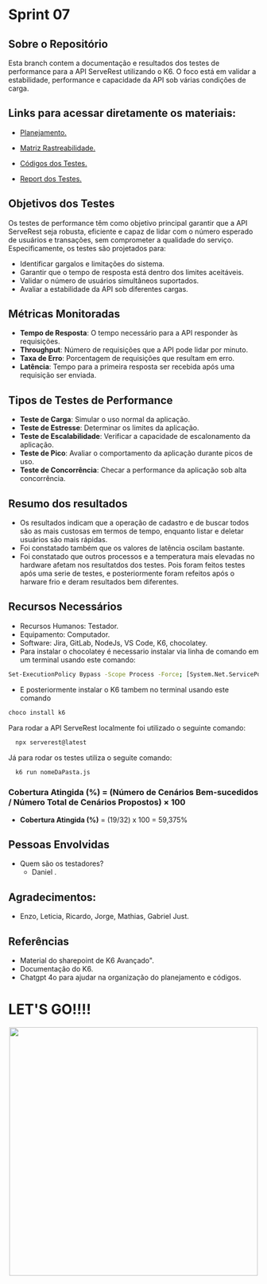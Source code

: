 # Sprint 07

## Sobre o Repositório

Esta branch contem a documentação e resultados dos testes de performance para a API ServeRest utilizando o K6. O foco está em validar a estabilidade, performance e capacidade da API sob várias condições de carga.

## Links para acessar diretamente os materiais:

- [Planejamento.](https://gitlab.com/compass8112219/Sprints/-/blob/pb_sprint7/Sprint07/planTest/Planejamento.md?ref_type=heads)
 
- [Matriz Rastreabilidade.](https://gitlab.com/compass8112219/Sprints/-/blob/pb_sprint7/Sprint07/planTest/MatrizRastreabilidadePerformance.md?ref_type=heads)


- [Códigos dos Testes.](https://gitlab.com/compass8112219/Sprints/-/tree/pb_sprint7/Sprint07/tests?ref_type=heads)

- [Report dos Testes.](https://gitlab.com/compass8112219/Sprints/-/tree/pb_sprint7/Sprint07/report?ref_type=heads)
 

## Objetivos dos Testes

Os testes de performance têm como objetivo principal garantir que a API ServeRest seja robusta, eficiente e capaz de lidar com o número esperado de usuários e transações, sem comprometer a qualidade do serviço. Especificamente, os testes são projetados para:

- Identificar gargalos e limitações do sistema.
- Garantir que o tempo de resposta está dentro dos limites aceitáveis.
- Validar o número de usuários simultâneos suportados.
- Avaliar a estabilidade da API sob diferentes cargas.

## Métricas Monitoradas

- **Tempo de Resposta**: O tempo necessário para a API responder às requisições.
- **Throughput**: Número de requisições que a API pode lidar por minuto.
- **Taxa de Erro**: Porcentagem de requisições que resultam em erro.
- **Latência**: Tempo para a primeira resposta ser recebida após uma requisição ser enviada.

## Tipos de Testes de Performance

- **Teste de Carga**: Simular o uso normal da aplicação.
- **Teste de Estresse**: Determinar os limites da aplicação.
- **Teste de Escalabilidade**: Verificar a capacidade de escalonamento da aplicação.
- **Teste de Pico**: Avaliar o comportamento da aplicação durante picos de uso.
- **Teste de Concorrência**: Checar a performance da aplicação sob alta concorrência.


## Resumo dos resultados
  -  Os resultados indicam que a operação de cadastro e de buscar todos são as mais custosas em termos de tempo, enquanto listar e deletar usuários são mais rápidas.
  - Foi constatado também que os valores de latência oscilam bastante.
  - Foi constatado que outros processos e a temperatura mais elevadas no hardware afetam nos resultatdos dos testes. Pois foram feitos testes após uma serie de testes, e posteriormente foram refeitos após o harware frio e deram resultados bem diferentes.
 
## Recursos Necessários
  -  Recursos Humanos: Testador.
  -  Equipamento: Computador.
  -  Software: Jira, GitLab, NodeJs, VS Code, K6, chocolatey.
  - Para instalar o chocolatey é necessario instalar via linha de comando em um terminal usando este comando:
  ```` bash
 Set-ExecutionPolicy Bypass -Scope Process -Force; [System.Net.ServicePointManager]::SecurityProtocol = [System.Net.ServicePointManager]::SecurityProtocol -bor 3072; iex ((New-Object System.Net.WebClient).DownloadString('https://community.chocolatey.org/install.ps1'))
  ````
  - E posteriormente instalar o K6 tambem no terminal usando este comando
  `````bash
  choco install k6
`````
Para rodar a API ServeRest localmente foi utilizado o seguinte comando:
`````bash
  npx serverest@latest
`````
Já para rodar os testes utiliza o seguite comando:
`````bash
  k6 run nomeDaPasta.js
`````

### **Cobertura Atingida (%)** = (Número de Cenários Bem-sucedidos / Número Total de Cenários Propostos) × 100

- **Cobertura Atingida (%)** = (19/32) x 100 = 59,375%

## Pessoas Envolvidas
  -  Quem são os testadores?
      -  Daniel .

## Agradecimentos:
- Enzo, Leticia, Ricardo, Jorge, Mathias, Gabriel Just.

## Referências
- Material do sharepoint de K6 Avançado".
- Documentação do K6.
- Chatgpt 4o para ajudar na organização do planejamento e códigos.

# LET'S GO!!!!
<div align="center">
    <img src="https://i.giphy.com/media/v1.Y2lkPTc5MGI3NjExdDJlMnFtbnF0MWl0aDBxaHkxeTFva3YyOHdseXJhajdxb3B3eng1ZSZlcD12MV9pbnRlcm5hbF9naWZfYnlfaWQmY3Q9Zw/K6pPRBKAoRKJa/giphy.gif" width="500px" />
</div>
